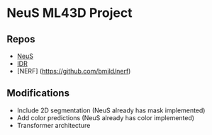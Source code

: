 # NeuS ML43D Project

## Repos
- [NeuS](https://github.com/Totoro97/NeuS)
- [IDR](https://github.com/lioryariv/idr)
- [NERF] (https://github.com/bmild/nerf)

## Modifications
- Include 2D segmentation (NeuS already has mask implemented)
- Add color predictions (NeuS already has color implemented)
- Transformer architecture